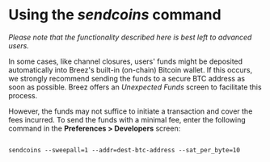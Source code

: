 # Using the _sendcoins_ command

_Please note that the functionality described here is best left to advanced users._

In some cases, like channel closures, users' funds might be deposited automatically into Breez's built-in (on-chain) Bitcoin wallet. If this occurs, we strongly recommend sending the funds to a secure BTC address as soon as possible. Breez offers an _Unexpected Funds_ screen to facilitate this process.

However, the funds may not suffice to initiate a transaction and cover the fees incurred. 
To send the funds with a minimal fee, enter the following command in the **Preferences > Developers** screen:

<code>
sendcoins --sweepall=1 --addr=dest-btc-address --sat_per_byte=10
</code>
